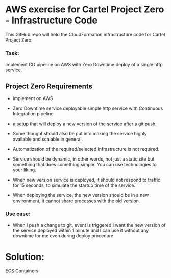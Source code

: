 # AWS exercise for Cartel Project Zero - Infrastructure Code

This GitHub repo will hold the CloudFormation infrastructure code for Cartel Project Zero.

### Task:

Implement CD pipeline on AWS with Zero Downtime deploy of a single http service.

## Project Zero Requirements

* implement on AWS

* Zero Downtime service deployable simple http service with Continuous Integration pipeline

* a setup that will deploy a new version of the service after a git push.

* Some thought should also be put into making the service highly available and scalable in general.

* Automatization of the required/selected infrastructure is not required.

* Service should be dynamic, in other words, not just a static site but something that does something simple. You can use technologies to your liking.

* When new version service is deployed, it should not respond to traffic for 15 seconds, to simulate the startup time of the service.

* When deploying the service, the new version should be in a new environment, it cannot share processes with the old version.

### Use case:

* When I push a change to git, event is triggered I want the new version of the service deployed within 1 minute and I can use it without any downtime for me even during deploy procedure.

# Solution:

ECS Containers
